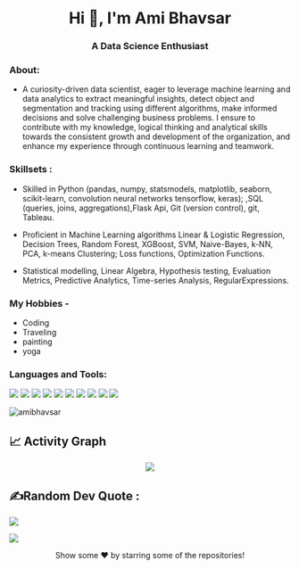 

<h1 align="center">Hi 👋, I'm Ami Bhavsar</h1>
<h3 align="center">A Data Science Enthusiast</h3>



<h3 align="left">About:</h3>

* A curiosity-driven data scientist, eager to leverage machine learning and data analytics to extract meaningful insights, detect object and segmentation and tracking using different algorithms, make informed decisions and solve challenging business problems. I ensure to contribute with my knowledge, logical thinking and analytical skills towards the consistent growth and development of the organization, and enhance my experience through continuous learning and teamwork.

<h3>Skillsets :</h3>

* Skilled in Python (pandas, numpy, statsmodels, matplotlib, seaborn, scikit-learn, convolution neural networks tensorflow, keras); ,SQL (queries, joins, aggregations),Flask Api, Git (version control), git, Tableau.

* Proficient in Machine Learning algorithms Linear & Logistic Regression, Decision Trees, Random Forest, XGBoost, SVM, Naive-Bayes, k-NN, PCA, k-means Clustering; Loss functions, Optimization Functions.

* Statistical modelling, Linear Algebra, Hypothesis testing, Evaluation Metrics, Predictive Analytics, Time-series Analysis, RegularExpressions.

### My Hobbies -
* Coding
* Traveling
* painting 
* yoga



<!-- <hr>

<p><img width="200" src="https:&#x2F;&#x2F;instagram.flwo4-1.fna.fbcdn.net&#x2F;v&#x2F;t51.2885-15&#x2F;sh0.08&#x2F;e35&#x2F;s640x640&#x2F;154299027_702927223737487_3316660563751783251_n.jpg?tp&#x3D;1&amp;_nc_ht&#x3D;instagram.flwo4-1.fna.fbcdn.net&amp;_nc_cat&#x3D;107&amp;_nc_ohc&#x3D;EB4ZbXhG1MIAX_X7uls&amp;oh&#x3D;0f1962630e688514ffc312a6ef83d313&amp;oe&#x3D;60688FC2" /> <img width="200" src="https:&#x2F;&#x2F;instagram.flwo4-1.fna.fbcdn.net&#x2F;v&#x2F;t51.2885-15&#x2F;sh0.08&#x2F;e35&#x2F;s640x640&#x2F;152823526_174537657553375_254380529862366324_n.jpg?tp&#x3D;1&amp;_nc_ht&#x3D;instagram.flwo4-1.fna.fbcdn.net&amp;_nc_cat&#x3D;107&amp;_nc_ohc&#x3D;O6xxL36t11IAX8-25ur&amp;oh&#x3D;6c28c16b56aa43f5bcd0a5cc9384ec28&amp;oe&#x3D;60411750" /> <img width="200" src="https:&#x2F;&#x2F;instagram.flwo4-2.fna.fbcdn.net&#x2F;v&#x2F;t51.2885-15&#x2F;sh0.08&#x2F;e35&#x2F;c149.0.781.781a&#x2F;s640x640&#x2F;152013126_4328412427197138_5736411879368288581_n.jpg?tp&#x3D;1&amp;_nc_ht&#x3D;instagram.flwo4-2.fna.fbcdn.net&amp;_nc_cat&#x3D;106&amp;_nc_ohc&#x3D;8f2IpAlp_OMAX_1scup&amp;oh&#x3D;e58960d73dbe0e8dd5ec0b79bfdadd83&amp;oe&#x3D;6066A23D" /></p>
<p>Above are the last 3 pictures posted by <a href="https://www.instagram.com/c17hawke/" target="_blank"><br>@c17hawke!</a> on Instagram</p>

<hr> -->

<h3 align="left">Languages and Tools:</h3>

<p>
  <img src="https://img.shields.io/badge/Python-3776AB?style=for-the-badge&logo=python&logoColor=white" />
  <img src="https://img.shields.io/badge/HTML5-E34F26?style=for-the-badge&logo=html5&logoColor=white" />
  <img src="https://img.shields.io/badge/CSS3-1572B6?style=for-the-badge&logo=css3&logoColor=white" />
 	
  <img src="https://img.shields.io/badge/JavaScript-323330?style=for-the-badge&logo=javascript&logoColor=F7DF1E" />
  <img src="https://img.shields.io/badge/mysql-%2300f.svg?style=for-the-badge&logo=mysql&logoColor=white" />
	 <img src="https://img.shields.io/badge/heroku-%23430098.svg?style=for-the-badge&logo=heroku&logoColor=white" />
  <img src="https://img.shields.io/badge/Canva-%2300C4CC.svg?style=for-the-badge&logo=Canva&logoColor=white" />
  <img src="https://img.shields.io/badge/C%2B%2B-00599C?style=for-the-badge&logo=c%2B%2B&logoColor=white" />
  <img src="https://img.shields.io/badge/C%23-239120?style=for-the-badge&logo=c-sharp&logoColor=white" />
  <img src="https://img.shields.io/badge/Java-ED8B00?style=for-the-badge&logo=java&logoColor=white" 
  <img src="https://img.shields.io/badge/json-5E5C5C?style=for-the-badge&logo=json&logoColor=white" />
</p>

<p><img align="center" src="https://github-readme-stats.vercel.app/api/top-langs?username=amibhavsar&show_icons=true&locale=en&layout=compact" alt="amibhavsar" /></p>

## 📈 Activity Graph
<p align="center">
	<img src="https://activity-graph.herokuapp.com/graph?username=shubhamjitiya&theme=minimal"/>
</p>

## ✍️Random Dev Quote :
	  
![](https://quotes-github-readme.vercel.app/api?type=horizontal&theme=vue)

[![](https://visitcount.itsvg.in/api?id=shubhamjitiya&icon=0&color=1)](https://visitcount.itsvg.in)

	  
<div align=center>
Show some ❤️ by starring some of the repositories!

<!--
**AmiBhavsar/AmiBhavsar** is a ✨ _special_ ✨ repository because its `README.md` (this file) appears on your GitHub profile.

Here are some ideas to get you started:

- 🔭 I’m currently working on ...
- 🌱 I’m currently learning ...
- 👯 I’m looking to collaborate on ...
- 🤔 I’m looking for help with ...
- 💬 Ask me about ...
- 📫 How to reach me: ...
- 😄 Pronouns: ...
- ⚡ Fun fact: ...
-->
